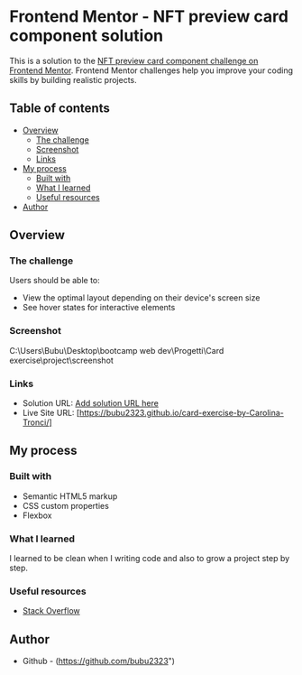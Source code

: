 # Frontend Mentor - NFT preview card component solution

This is a solution to the [NFT preview card component challenge on Frontend Mentor](https://www.frontendmentor.io/challenges/nft-preview-card-component-SbdUL_w0U). Frontend Mentor challenges help you improve your coding skills by building realistic projects. 

## Table of contents

- [Overview](#overview)
  - [The challenge](#the-challenge)
  - [Screenshot](#screenshot)
  - [Links](#links)
- [My process](#my-process)
  - [Built with](#built-with)
  - [What I learned](#what-i-learned)
  - [Useful resources](#useful-resources)
- [Author](#author)


## Overview

### The challenge

Users should be able to:

- View the optimal layout depending on their device's screen size
- See hover states for interactive elements

### Screenshot

C:\Users\Bubu\Desktop\bootcamp web dev\Progetti\Card exercise\project\screenshot


### Links

- Solution URL: [Add solution URL here](https://your-solution-url.com)
- Live Site URL: [https://bubu2323.github.io/card-exercise-by-Carolina-Tronci/]

## My process

### Built with

- Semantic HTML5 markup
- CSS custom properties
- Flexbox


### What I learned

I learned to be clean when I writing code and also to grow a project step by step.



### Useful resources

- [Stack Overflow](https://stackoverflow.com/) 

## Author

- Github - (https://github.com/bubu2323")

